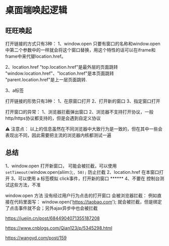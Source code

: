 # 桌面端唤起逻辑


## 旺旺唤起

打开链接的方式只有3种：
1、window.open
只要有窗口的名称和window.open中第二个参数中的一样就会将这个窗口替换，用这个特性的话可以在iframe和frame中来代替location.href。

2、location.href
"top.location.href"是最外层的页面跳转
"window.location.href"、"location.href"是本页面跳转
"parent.location.href"是上一层页面跳转.

3、a标签

打开链接的形势只有3种：
1、在原窗口打开
2、打开新的窗口
3、指定窗口打开

打开窗口的异常：
1、浏览器拦截弹出窗口
2、浏览器不支持打开协议，一般http/https协议都支持的，但是会遇到自定义协议

⚠️ 注意点： 以上的信息虽然在不同浏览器中大致行为是一致的，但在其中一些会表现出不同，因此需要把主流的浏览器内核都测试一遍


## 总结

1、window.open 打开新窗口， 可能会被拦截，可以使用 `setTimeout(`window.open(aliim:);`, 50);` 防止拦截
2、location.href 在本窗口打开 
3、可以使用 a 标签模拟 click事件，打开新的窗口
****** 4、不要在 控制台测试这些方法，不准

window.open 方法 没有经过用户行为点击的打开窗口 会被浏览器拦截：
例如直接在代码里面写： window.open('https://taobao.com'); 就会被拦截，但是绑定了点击事件就不会；另外ajax异步中也会被拦截



https://juejin.cn/post/6844904071355187208

https://www.cnblogs.com/Qian123/p/5345298.html

https://wangyd.com/post/159